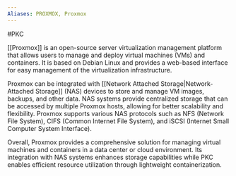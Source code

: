 ```yaml
---
Aliases: PROXMOX, Proxmox
---
```

#PKC 

[[Proxmox]] is an open-source server virtualization management platform that allows users to manage and deploy virtual machines (VMs) and containers. It is based on Debian Linux and provides a web-based interface for easy management of the virtualization infrastructure.

Proxmox can be integrated with [[Network Attached Storage|Network-Attached Storage]] (NAS) devices to store and manage VM images, backups, and other data. NAS systems provide centralized storage that can be accessed by multiple Proxmox hosts, allowing for better scalability and flexibility. Proxmox supports various NAS protocols such as NFS (Network File System), CIFS (Common Internet File System), and iSCSI (Internet Small Computer System Interface).

Overall, Proxmox provides a comprehensive solution for managing virtual machines and containers in a data center or cloud environment. Its integration with NAS systems enhances storage capabilities while PKC enables efficient resource utilization through lightweight containerization.